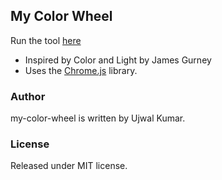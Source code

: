 ## My Color Wheel

Run the tool [here](https://xankill3r.github.io/my-color-wheel/)

- Inspired by Color and Light by James Gurney
- Uses the [Chrome.js](https://github.com/gka/chroma.js) library.

### Author

my-color-wheel is written by Ujwal Kumar.

### License

Released under MIT license.
